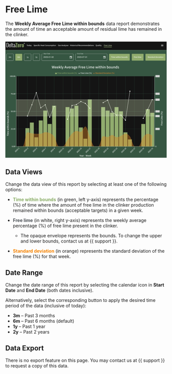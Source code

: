# Free Lime

The **Weekly Average Free Lime within bounds** data report demonstrates the amount of time an acceptable amount of residual lime has remained in the clinker.

![Free Lime KPI](../_assets/media/screenshots/reports/free_lime.png)

## Data Views

Change the data view of this report by selecting at least one of the following options:

- <span style="color:#8aad66; font-weight:bold">Time within bounds</span> (in green, left y-axis) represents the percentage (%) of time where the amount of free lime in the clinker production remained within bounds (acceptable targets) in a given week. 

- <span style="color:#4a4f54; font-weight:bold">Free lime</span> (in white, right y-axis) represents the weekly average percentage (%) of free lime present in the clinker.

    - The opaque envelope represents the bounds. To change the upper and lower bounds, contact us at {{ support }}.

- <span style="color:#F58302; font-weight:bold">Standard deviation</span> (in orange) represents the standard deviation of the free lime (%) for that week. 

## Date Range

Change the date range of this report by selecting the calendar icon in **Start Date** and **End Date** (both dates inclusive).

Alternatively, select the corresponding button to apply the desired time period of the data (inclusive of today):

- **3m** – Past 3 months
- **6m** – Past 6 months (default)
- **1y** – Past 1 year
- **2y** – Past 2 years

## Data Export

There is no export feature on this page. You may contact us at {{ support }} to request a copy of this data.